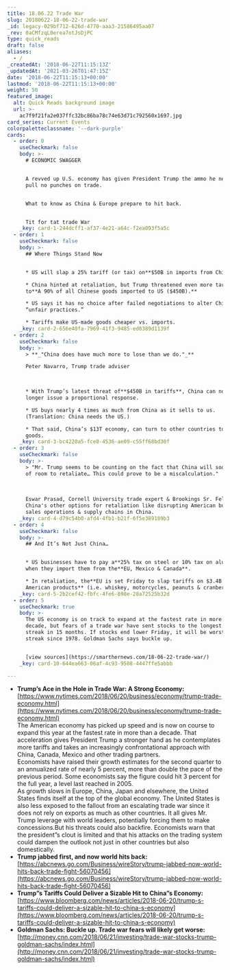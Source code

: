 ```yaml
---
title: 18.06.22 Trade War
slug: 20180622-18-06-22-trade-war
_id: legacy-029bf712-626d-4770-aaa3-21586495aa07
_rev: 0aCMfzqL0erea7otJsDjPC
type: quick_reads
draft: false
aliases:
  - /
_createdAt: '2018-06-22T11:15:13Z'
_updatedAt: '2021-03-26T01:47:15Z'
date: '2018-06-22T11:15:13+00:00'
lastmod: '2018-06-22T11:15:13+00:00'
weight: 50
featured_image:
  alt: Quick Reads background image
  url: >-
    ac7f9f21fa2e037ffc32bc86ba78c74e63d71c792560x1697.jpg
card_series: Current Events
colorpaletteclassname: '--dark-purple'
cards:
  - order: 0
    useCheckmark: false
    body: >-
      # ECONOMIC SWAGGER


      A revved up U.S. economy has given President Trump the ammo he needs to
      pull no punches on trade.


      What to know as China & Europe prepare to hit back.


      Tit for tat trade War
    _key: card-1-244dcff1-af37-4e21-a64c-f2ea093f5a5c
  - order: 1
    useCheckmark: false
    body: >-
      ## Where Things Stand Now


      * US will slap a 25% tariff (or tax) on**$50B in imports from China**.

      * China hinted at retaliation, but Trump threatened even more tariffs, up
      to**A 90% of all Chinese goods imported to US ($450B).**

      * US says it has no choice after failed negotiations to alter China’s
      “unfair practices.”

      * Tariffs make US-made goods cheaper vs. imports.
    _key: card-2-656e40fa-7969-41f3-9485-ed0389d1139f
  - order: 2
    useCheckmark: false
    body: >-
      > **_"China does have much more to lose than we do."_**  

      Peter Navarro, Trump trade adviser  
        


      * With Trump’s latest threat of**$450B in tariffs**, China can now no
      longer issue a proportional response.

      * US buys nearly 4 times as much from China as it sells to us.
      (Translation: China needs the US.)

      * That said, China’s $13T economy, can turn to other countries to sell its
      goods.
    _key: card-3-bc4220a5-fce8-4536-ae09-c55ff68bd30f
  - order: 3
    useCheckmark: false
    body: >-
      > "Mr. Trump seems to be counting on the fact that China will soon run out
      of room to retaliate… This could prove to be a miscalculation."  
        
        
        
      Eswar Prasad, Cornell University trade expert & Brookings Sr. Fellow on
      China's other options for retaliation like disrupting American businesses'
      sales operations & supply chains in China.
    _key: card-4-d79c54b0-afd4-4fb1-b21f-6f5e389189b3
  - order: 4
    useCheckmark: false
    body: >-
      ## And It’s Not Just China…


      * US businesses have to pay a**25% tax on steel or 10% tax on aluminum**
      when they import them from the**EU, Mexico & Canada**.

      * In retaliation, the**EU is set Friday to slap tariffs on $3.4B in
      American products** (i.e. whiskey, motorcycles, peanuts & cranberries.)
    _key: card-5-2b2cef42-fbfc-4fe6-898e-28a72525b32d
  - order: 5
    useCheckmark: true
    body: >-
      The US economy is on track to expand at the fastest rate in more than a
      decade, but fears of a trade war have sent stocks to the longest losing
      streak in 15 months. If stocks end lower Friday, it will be worst 9-day
      streak since 1978. Goldman Sachs says buckle up.


      [view sources](https://smarthernews.com/18-06-22-trade-war/)
    _key: card-10-644ea663-06af-4c93-9508-4447ffe5abbb

---
```

* **Trump’s Ace in the Hole in Trade War: A Strong Economy:**  
[https://www.nytimes.com/2018/06/20/business/economy/trump-trade-economy.html](https://www.nytimes.com/2018/06/20/business/economy/trump-trade-economy.html)  
The American economy has picked up speed and is now on course to expand this year at the fastest rate in more than a decade. That acceleration gives President Trump a stronger hand as he contemplates more tariffs and takes an increasingly confrontational approach with China, Canada, Mexico and other trading partners.  
Economists have raised their growth estimates for the second quarter to an annualized rate of nearly 5 percent, more than double the pace of the previous period. Some economists say the figure could hit 3 percent for the full year, a level last reached in 2005.  
As growth slows in Europe, China, Japan and elsewhere, the United States finds itself at the top of the global economy. The United States is also less exposed to the fallout from an escalating trade war since it does not rely on exports as much as other countries. It all gives Mr. Trump leverage with world leaders, potentially forcing them to make concessions.But his threats could also backfire. Economists warn that the president”s clout is limited and that his attacks on the trading system could dampen the outlook not just in other countries but also domestically.
* **Trump jabbed first, and now world hits back:**  
[https://abcnews.go.com/Business/wireStory/trump-jabbed-now-world-hits-back-trade-fight-56070456](https://abcnews.go.com/Business/wireStory/trump-jabbed-now-world-hits-back-trade-fight-56070456)
* **Trump”s Tariffs Could Deliver a Sizable Hit to China”s Economy:**  
[https://www.bloomberg.com/news/articles/2018-06-20/trump-s-tariffs-could-deliver-a-sizable-hit-to-china-s-economy](https://www.bloomberg.com/news/articles/2018-06-20/trump-s-tariffs-could-deliver-a-sizable-hit-to-china-s-economy)
* **Goldman Sachs: Buckle up. Trade war fears will likely get worse:**  
[http://money.cnn.com/2018/06/21/investing/trade-war-stocks-trump-goldman-sachs/index.html](http://money.cnn.com/2018/06/21/investing/trade-war-stocks-trump-goldman-sachs/index.html)